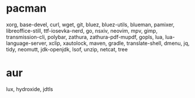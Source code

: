 # pacman
xorg, base-devel, curl, wget, git, bluez, bluez-utils, blueman, pamixer, libreoffice-still, ttf-iosevka-nerd, go, nsxiv,
neovim, mpv, gimp, transmission-cli, polybar, zathura, zathura-pdf-mupdf, gopls, lua, lua-language-server, xclip, xautolock,
maven, gradle, translate-shell, dmenu, jq, tidy, neomutt, jdk-openjdk, lsof, unzip, netcat, tree

# aur
lux, hydroxide, jdtls
